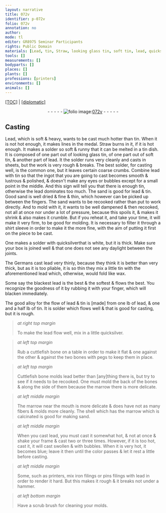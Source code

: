 ```yaml
---
layout: narrative
title: 072v
identifier: p-072v
folio: 072v
annotation: no
author:
mode: tl
editor: GR8975 Seminar Participants
rights: Public Domain
materials: [Lead, tin, Straw, looking glass tin, soft tin, lead, quicksilver, wax, cuttlefish bone, bones, Cuttlefish bone, marrow, shell, iron filings, pins filings]
tools: []
measurements: []
bodyparts: []
places: []
plants: []
professions: [printers]
environments: []
animals: []
---
```


<p><a href="{{ site.baseurl }}/translation/">[TOC]</a> | <a href="{{ site.baseurl }}/_texts/p-072v_tc.md/">[diplomatic]</a></p><div class="folio" align="center">- - - - - <a href="http://gallica.bnf.fr/ark:/12148/btv1b10500001g/f150.image" target="_blank"><img src="https://cu-mkp.github.io/2017-workshop-edition/assets/photo-icon.png" alt="folio image: " style="display:inline-block; margin-bottom:-3px;"/>072v</a> - - - - - </div>  
  

## Casting

 
<span class="m">Lead</span>, which is soft & heavy, wants to be cast much hotter than <span class="m">tin</span>. When it is not hot enough, it makes lines in the medal<span class="del"></span>. <span class="m">Straw</span> burns in it, if it is hot <span class="sup">enough</span>. It makes a solder so soft & runny that it can be melted in a <span class="m">tin</span> dish. It is composed of one part out of <span class="m">looking glass tin</span>, of one part out of <span class="m">soft tin</span>, & another part of <span class="m">lead</span>. It <span class="sup">the solder</span> runs very cleanly and casts in sheets, but the work is very rough & breaks. The best solder, for casting well, is the common one, <span class="del"></span>but it leaves certain coarse crumbs. Combine <span class="m">lead</span> with <span class="m">tin</span> so that the ingot that you are going to cast becomes smooth & lustrous & polished, & doesn't make any eyes or bubbles except for a small point in the middle. And this sign will tell you that there is enough <span class="m">tin</span>, otherwise the <span class="m">lead</span> dominates too much. The sand is good for <span class="m">lead</span> & <span class="m">tin</span>. Good <span class="sup">sand</span> is well dried & fine & thin, which however can be picked up between the fingers. The sand wants to be recooked rather than put to work <span class="sup">directly</span>. And <span class="del"></span> to mold with it, it wants to be well dampened & then recooked, not all at once nor under a lot of pressure, because this spoils it, & makes it shrink & also makes it crumble. But if you reheat it, and take your time, it will make it very firm, to be good for molding. It is necessary to filter it through a shirt sleeve in order to make it the more fine, with the aim of putting it first on the piece to be cast.
 
One makes a solder with <span class="m">quicksilver</span><span class="del"></span>that is white, but it is thick. Make sure your box is joined well & that one does not see any daylight between the joints.
 
The Germans cast <span class="m">lead</span> very thinly, because they think it is better than very thick, but as it is too pliable, it is so thin they mix a little <span class="m">tin</span> with the aforementioned lead which, otherwise, would fold like <span class="m">wax</span>.
 
Some say the blackest <span class="m">lead</span> is the best & the softest & flows the best. You recognize the goodness of it by rubbing it with your finger, which will blacken immediately.
 
The good alloy for the flow of <span class="m">lead</span> & <span class="m">tin</span> is [made] from one lb of <span class="m">lead</span>, & one and a half lb of <span class="m">tin</span>. It is solder which flows well & that is good for casting, but it is rough.
 
> *at right top margin*
> 
> 
>   <span class="del"></span>To make the <span class="m">lead</span> flow well, mix in a little <span class="m">quicksilver</span>.
 
> *at left top margin*
> 
> 
>   Rub a <span class="m">cuttlefish bone</span> on a table in order to make it flat & one against the other & against the two <span class="m">bones</span> with pegs to keep them in place.
 
> *at left top margin*
> 
> 
>   <span class="m">Cuttlefish bone</span> molds <span class="m">lead</span> better than [any]thing there is, but try to see if it needs to be recooked. <span class="del">One must mold the back of the <span class="m">bones</span> & along the side of them because the <span class="m">marrow</span> there is more delicate</span>.
 
> *at left middle margin*
> 
> 
>   The <span class="m">marrow</span> near the mouth is more delicate & does have not as many fibers & molds more cleanly. The <span class="m">shell</span> which has the <span class="m">marrow</span> <span class="sup">which</span> is calcinated is good for making sand.
 
> *at left middle margin*
> 
> 
>   When you cast <span class="m">lead</span>, you must cast it <span class="del"></span> somewhat hot, & not at once & shake your frame & cast two or three times. However, if it is too hot, cast it, it will cast swollen & with bubbles. When it is very hot, it becomes blue; leave it then until the color passes <span class="del"></span> & let it rest a little before casting.
 
> *at left middle margin*
> 
> 
>   Some, such as <span class="pro">printers</span>, mix <span class="m">iron filings</span> or <span class="m">pins <span class="sup">filings</span></span> with <span class="m">lead</span> <span class="del"></span> in order to render it hard. But this makes it rough & it breaks <span class="del">not</span> under a hammer.
 
> *at left bottom margin*
> 
> 
>   Have a scrub brush for cleaning your molds.
 
